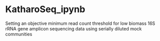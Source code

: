 # KatharoSeq_ipynb
Setting an objective minimum read count threshold for low biomass 16S rRNA gene amplicon sequencing data using serially diluted mock communities
